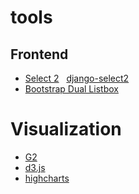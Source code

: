 # tools

## Frontend
 - [Select 2](https://select2.github.io/)   [django-select2](http://django-select2.readthedocs.io/en/latest/get_started.html)
 - [Bootstrap Dual Listbox](http://www.virtuosoft.eu/code/bootstrap-duallistbox/)


# Visualization
 - [G2](https://antv.alipay.com/g2/doc/)
 - [d3.js](https://d3js.org/)
 - [highcharts](http://www.highcharts.com/)
 
